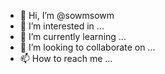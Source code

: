 - 👋 Hi, I’m @sowmsowm
- 👀 I’m interested in ...
- 🌱 I’m currently learning ...
- 💞️ I’m looking to collaborate on ...
- 📫 How to reach me ...

<!---
sowmsowm/sowmsowm is a ✨ special ✨ repository because its `README.md` (this file) appears on your GitHub profile.
You can click the Preview link to take a look at your changes.
--->

